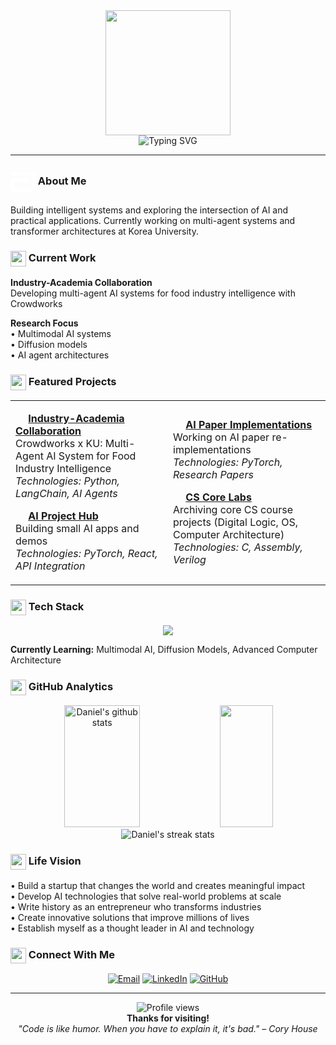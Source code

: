 <div align="center">
  <img height="200" src="https://i.imgur.com/dBaSKWF.gif" />
</div>

<div align="center">
  <img src="https://readme-typing-svg.herokuapp.com?font=Fira+Code&weight=500&size=28&duration=3000&pause=1000&color=79C0FF&center=true&vCenter=true&width=600&height=60&lines=Daniel+Lee;CS+Student+%40+Korea+University;AI+Researcher+%26+Full-Stack+Developer;Building+intelligent+systems..." alt="Typing SVG" />
</div>

---

### <svg role="img" width="40" height="40" style="vertical-align: middle;" viewBox="0 0 24 24" xmlns="http://www.w3.org/2000/svg" fill="white"><path d="M20.812 2.4H0v3.197h19.773V5.6a1.03 1.03 0 0 1 1.032 1.031v10.742l-.004.007a1.034 1.034 0 0 1-1.034 1.025H4.23c-.569 0-1.033-.46-1.033-1.033v-4.34c0-.57.464-1.032 1.033-1.032H17.6V8.803H3.188A3.185 3.185 0 0 0 0 11.99v6.423A3.188 3.188 0 0 0 3.188 21.6h17.624A3.187 3.187 0 0 0 24 18.412V5.587A3.186 3.186 0 0 0 20.812 2.4"/></svg> About Me

Building intelligent systems and exploring the intersection of AI and practical applications. Currently working on multi-agent systems and transformer architectures at Korea University.

### <img src="https://cdn.jsdelivr.net/npm/simple-icons@v14/icons/rocket.svg" width="25" height="25" style="vertical-align: middle;"> Current Work

**Industry-Academia Collaboration**  
Developing multi-agent AI systems for food industry intelligence with Crowdworks

**Research Focus**  
• Multimodal AI systems  
• Diffusion models  
• AI agent architectures  

### <img src="https://cdn.jsdelivr.net/npm/simple-icons@v14/icons/github.svg" width="25" height="25" style="vertical-align: middle;"> Featured Projects

<table>
<tr>
<td width="50%">

**<img src="https://cdn.jsdelivr.net/npm/simple-icons@v14/icons/artificialintelligence.svg" width="16" height="16" style="vertical-align: middle;"> [Industry-Academia Collaboration](https://github.com/danlee-dev/crowdworks-ai-agent)**  
Crowdworks x KU: Multi-Agent AI System for Food Industry Intelligence  
*Technologies: Python, LangChain, AI Agents*

**<img src="https://cdn.jsdelivr.net/npm/simple-icons@v14/icons/brain.svg" width="16" height="16" style="vertical-align: middle;"> [AI Project Hub](https://github.com/danlee-dev/ai-project-hub)**  
Building small AI apps and demos  
*Technologies: PyTorch, React, API Integration*

</td>
<td width="50%">

**<img src="https://cdn.jsdelivr.net/npm/simple-icons@v14/icons/arxiv.svg" width="16" height="16" style="vertical-align: middle;"> [AI Paper Implementations](https://github.com/danlee-dev/ai-paper-implementations)**  
Working on AI paper re-implementations  
*Technologies: PyTorch, Research Papers*

**<img src="https://cdn.jsdelivr.net/npm/simple-icons@v14/icons/bookmeter.svg" width="16" height="16" style="vertical-align: middle;"> [CS Core Labs](https://github.com/danlee-dev/cs-core-labs)**  
Archiving core CS course projects (Digital Logic, OS, Computer Architecture)  
*Technologies: C, Assembly, Verilog*

</td>
</tr>
</table>

### <img src="https://cdn.jsdelivr.net/npm/simple-icons@v14/icons/stackshare.svg" width="25" height="25" style="vertical-align: middle;"> Tech Stack

<p align="center">
  <img src="https://skillicons.dev/icons?i=python,js,ts,c,pytorch,react,nextjs,nodejs,nestjs,mongodb,postgres,git&theme=dark" />
</p>

**Currently Learning:** Multimodal AI, Diffusion Models, Advanced Computer Architecture

### <img src="https://cdn.jsdelivr.net/npm/simple-icons@v14/icons/chartdotjs.svg" width="25" height="25" style="vertical-align: middle;"> GitHub Analytics

<div align="center">
  <img width="49%" height="195px" src="https://github-readme-stats.vercel.app/api?username=danlee-dev&show_icons=true&count_private=true&hide_border=true&title_color=79c0ff&icon_color=79c0ff&text_color=c9d1d9&bg_color=0d1117" alt="Daniel's github stats" /> 
  <img width="41%" height="195px" src="https://github-readme-stats.vercel.app/api/top-langs/?username=danlee-dev&layout=compact&hide_border=true&title_color=79c0ff&text_color=c9d1d9&bg_color=0d1117" />
</div>

<div align="center">
  <img src="https://github-readme-streak-stats.herokuapp.com/?user=danlee-dev&theme=dark&hide_border=true&background=0D1117&stroke=0000&ring=79C0FF&fire=79C0FF&currStreakLabel=79C0FF" alt="Daniel's streak stats"/>
</div>

### <img src="https://cdn.jsdelivr.net/npm/simple-icons@v14/icons/target.svg" width="25" height="25" style="vertical-align: middle;"> Life Vision

• Build a startup that changes the world and creates meaningful impact  
• Develop AI technologies that solve real-world problems at scale  
• Write history as an entrepreneur who transforms industries  
• Create innovative solutions that improve millions of lives  
• Establish myself as a thought leader in AI and technology

### <img src="https://cdn.jsdelivr.net/npm/simple-icons@v14/icons/wifi.svg" width="25" height="25" style="vertical-align: middle;"> Connect With Me

<div align="center">
  
[![Email](https://img.shields.io/badge/Email-hi.danleedev%40gmail.com-blue?style=flat-square&logo=gmail&logoColor=white)](mailto:hi.danleedev@gmail.com)
[![LinkedIn](https://img.shields.io/badge/LinkedIn-danlee--dev-blue?style=flat-square&logo=linkedin&logoColor=white)](https://www.linkedin.com/in/danlee-dev/)
[![GitHub](https://img.shields.io/badge/GitHub-danlee--dev-blue?style=flat-square&logo=github&logoColor=white)](https://github.com/danlee-dev)

</div>

---

<div align="center">
  <img src="https://komarev.com/ghpvc/?username=danlee-dev&style=flat-square&color=79c0ff" alt="Profile views" />
  <br/>
  <b>Thanks for visiting!</b>
  <br/>
  <i>"Code is like humor. When you have to explain it, it's bad." – Cory House</i>
</div>
